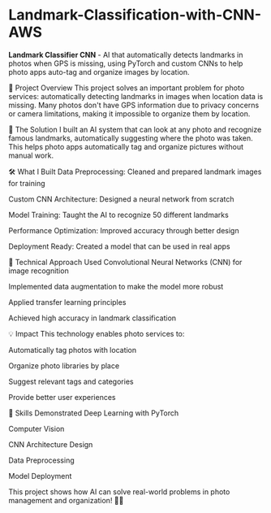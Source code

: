 # Landmark-Classification-with-CNN-AWS
**Landmark Classifier CNN** - AI that automatically detects landmarks in photos when GPS is missing, using PyTorch and custom CNNs to help photo apps auto-tag and organize images by location.


📖 Project Overview
This project solves an important problem for photo services: automatically detecting landmarks in images when location data is missing. Many photos don't have GPS information due to privacy concerns or camera limitations, making it impossible to organize them by location.

🎯 The Solution
I built an AI system that can look at any photo and recognize famous landmarks, automatically suggesting where the photo was taken. This helps photo apps automatically tag and organize pictures without manual work.

🛠️ What I Built
Data Preprocessing: Cleaned and prepared landmark images for training

Custom CNN Architecture: Designed a neural network from scratch

Model Training: Taught the AI to recognize 50 different landmarks

Performance Optimization: Improved accuracy through better design

Deployment Ready: Created a model that can be used in real apps

🧠 Technical Approach
Used Convolutional Neural Networks (CNN) for image recognition

Implemented data augmentation to make the model more robust

Applied transfer learning principles

Achieved high accuracy in landmark classification

💡 Impact
This technology enables photo services to:

Automatically tag photos with location

Organize photo libraries by place

Suggest relevant tags and categories

Provide better user experiences

🚀 Skills Demonstrated
Deep Learning with PyTorch

Computer Vision

CNN Architecture Design

Data Preprocessing

Model Deployment

This project shows how AI can solve real-world problems in photo management and organization! 📸✨
